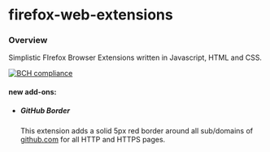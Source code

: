 # firefox-web-extensions
### Overview

Simplistic FIrefox Browser Extensions written in Javascript, HTML and CSS.

[![BCH compliance](https://bettercodehub.com/edge/badge/sambhav2612/firefox-web-extensions?branch=master)](https://bettercodehub.com/)

#### new add-ons:
- ##### GitHub Border
    This extension adds a solid 5px red border around all sub/domains of [github.com](github.com) for all HTTP and HTTPS pages.
